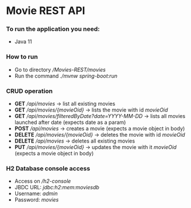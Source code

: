 # Movie REST API

### To run the application you need:

- Java 11

### How to run

- Go to directory */Movies-REST/movies*
- Run the command *./mvnw spring-boot:run*

### CRUD operation

- **GET** */api/movies* ->  list all existing movies
- **GET** */api/movies/{movieOid}* -> lists the movie with id *movieOid*
- **GET** */api/movies/filteredByDate?date=YYYY-MM-DD* -> lists all movies launched after date (expects date as a param)
- **POST** */api/movies* -> creates a movie (expects a movie object in body)
- **DELETE** */api/movies/{movieOid}* -> deletes the movie with id *movieOid*
- **DELETE** */api/movies* -> deletes all existing movies
- **PUT** */api/movies/{movieOid}* -> updates the movie with it *movieOid* (expects a movie object in body)

### H2 Database console access

- Access on */h2-console*
- JBDC URL: *jdbc:h2:mem:moviesdb*
- Username: *admin*
- Password: *movies*

